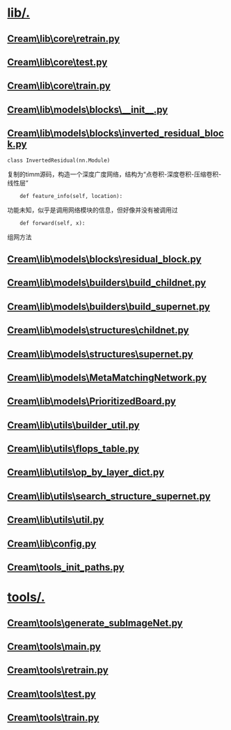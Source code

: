 # [lib/.](Cream\lib)

## [Cream\lib\core\retrain.py](Cream\lib\core\retrain.py)

## [Cream\lib\core\test.py](Cream\lib\core\test.py)

## [Cream\lib\core\train.py](Cream\lib\core\train.py)

## [Cream\lib\models\blocks\\_\_init__.py](Cream\lib\models\blocks\__init__.py)

## [Cream\lib\models\blocks\inverted_residual_block.py](Cream\lib\models\blocks\inverted_residual_block.py)

```
class InvertedResidual(nn.Module)
```
复制的timm源码，构造一个深度广度网络，结构为“点卷积-深度卷积-压缩卷积-线性层”
```
    def feature_info(self, location):
```
功能未知，似乎是调用网络模块的信息，但好像并没有被调用过
```
    def forward(self, x):
```
组网方法

## [Cream\lib\models\blocks\residual_block.py](Cream\lib\models\blocks\residual_block.py)

## [Cream\lib\models\builders\build_childnet.py](Cream\lib\models\builders\build_childnet.py)

## [Cream\lib\models\builders\build_supernet.py](Cream\lib\models\builders\build_supernet.py)

## [Cream\lib\models\structures\childnet.py](Cream\lib\models\structures\childnet.py)

## [Cream\lib\models\structures\supernet.py](Cream\lib\models\structures\supernet.py)

## [Cream\lib\models\MetaMatchingNetwork.py](Cream\lib\models\MetaMatchingNetwork.py)

## [Cream\lib\models\PrioritizedBoard.py](Cream\lib\models\PrioritizedBoard.py)

## [Cream\lib\utils\builder_util.py](Cream\lib\utils\builder_util.py)

## [Cream\lib\utils\flops_table.py](Cream\lib\utils\flops_table.py)

## [Cream\lib\utils\op_by_layer_dict.py](Cream\lib\utils\op_by_layer_dict.py)

## [Cream\lib\utils\search_structure_supernet.py](Cream\lib\utils\search_structure_supernet.py)

## [Cream\lib\utils\util.py](Cream\lib\utils\util.py)

## [Cream\lib\config.py](Cream\lib\config.py)

## [Cream\tools\_init_paths.py](Cream\tools\_init_paths.py)

# [tools/.](Cream\tools)

## [Cream\tools\generate_subImageNet.py](Cream\tools\generate_subImageNet.py)

## [Cream\tools\main.py](Cream\tools\main.py)

## [Cream\tools\retrain.py](Cream\tools\retrain.py)

## [Cream\tools\test.py](Cream\tools\test.py)

## [Cream\tools\train.py](Cream\tools\train.py)